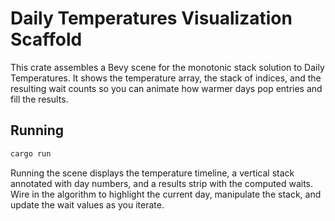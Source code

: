 # Daily Temperatures Visualization Scaffold

This crate assembles a Bevy scene for the monotonic stack solution to Daily Temperatures. It shows the temperature array, the stack of indices, and the resulting wait counts so you can animate how warmer days pop entries and fill the results.

## Running

```sh
cargo run
```

Running the scene displays the temperature timeline, a vertical stack annotated with day numbers, and a results strip with the computed waits. Wire in the algorithm to highlight the current day, manipulate the stack, and update the wait values as you iterate.
